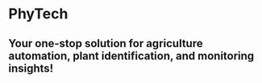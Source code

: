 # PhyTech
## Your one-stop solution for agriculture automation, plant identification, and monitoring insights!
